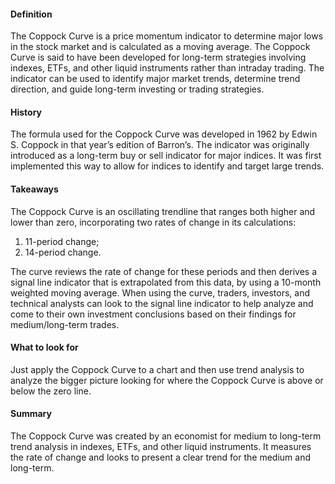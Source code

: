 #### Definition

The Coppock Curve is a price momentum indicator to determine major lows in the stock market and is calculated as a moving average. The Coppock Curve is said to have been developed for long-term strategies involving indexes, ETFs, and other liquid instruments rather than intraday trading. The indicator can be used to identify major market trends, determine trend direction, and guide long-term investing or trading strategies.

#### History 

The formula used for the Coppock Curve was developed in 1962 by Edwin S. Coppock in that year’s edition of Barron’s. The indicator was originally introduced as a long-term buy or sell indicator for major indices. It was first implemented this way to allow for indices to identify and target large trends.

#### Takeaways

The Coppock Curve is an oscillating trendline that ranges both higher and lower than zero, incorporating two rates of change in its calculations:

1.  11-period change;
2.  14-period change.

The curve reviews the rate of change for these periods and then derives a signal line indicator that is extrapolated from this data, by using a 10-month weighted moving average. When using the curve, traders, investors, and technical analysts can look to the signal line indicator to help analyze and come to their own investment conclusions based on their findings for medium/long-term trades.

#### What to look for

Just apply the Coppock Curve to a chart and then use trend analysis to analyze the bigger picture looking for where the Coppock Curve is above or below the zero line.

#### Summary

The Coppock Curve was created by an economist for medium to long-term trend analysis in indexes, ETFs, and other liquid instruments. It measures the rate of change and looks to present a clear trend for the medium and long-term.